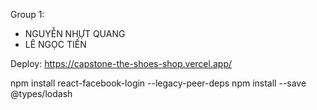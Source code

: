 Group 1:
+ NGUYỄN NHỰT QUANG
+ LÊ NGỌC TIẾN

Deploy: https://capstone-the-shoes-shop.vercel.app/

npm install react-facebook-login --legacy-peer-deps
npm install --save @types/lodash